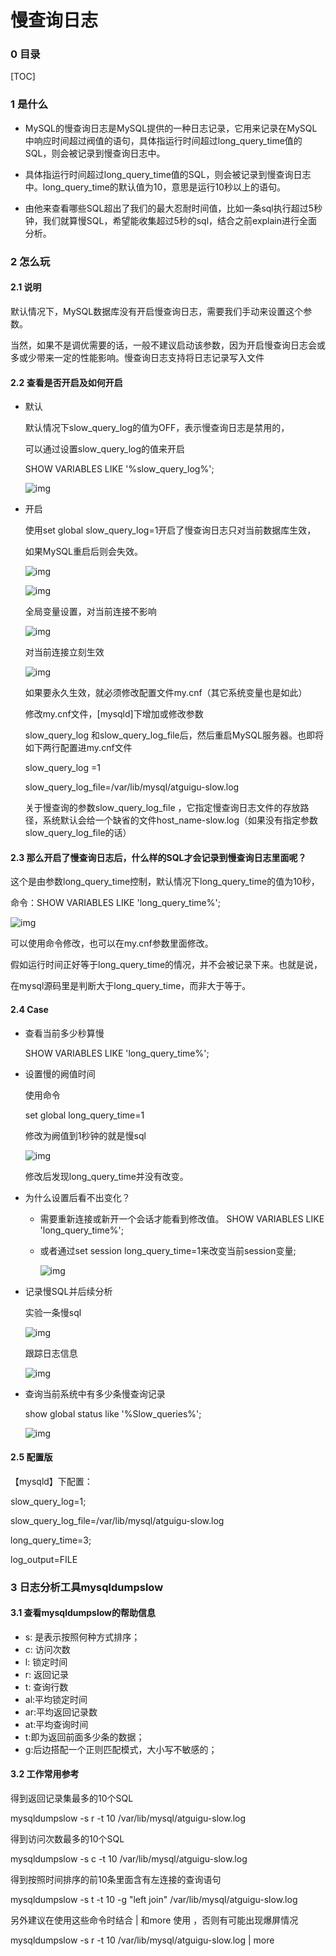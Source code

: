 # 慢查询日志

### 0 目录

[TOC]

### 1 是什么

- MySQL的慢查询日志是MySQL提供的一种日志记录，它用来记录在MySQL中响应时间超过阀值的语句，具体指运行时间超过long_query_time值的SQL，则会被记录到慢查询日志中。

- 具体指运行时间超过long_query_time值的SQL，则会被记录到慢查询日志中。long_query_time的默认值为10，意思是运行10秒以上的语句。

- 由他来查看哪些SQL超出了我们的最大忍耐时间值，比如一条sql执行超过5秒钟，我们就算慢SQL，希望能收集超过5秒的sql，结合之前explain进行全面分析。

### 2 怎么玩

#### 2.1 说明

默认情况下，MySQL数据库没有开启慢查询日志，需要我们手动来设置这个参数。

当然，如果不是调优需要的话，一般不建议启动该参数，因为开启慢查询日志会或多或少带来一定的性能影响。慢查询日志支持将日志记录写入文件

#### 2.2 查看是否开启及如何开启

- 默认 

  默认情况下slow_query_log的值为OFF，表示慢查询日志是禁用的，

  可以通过设置slow_query_log的值来开启

  SHOW VARIABLES LIKE '%slow_query_log%';

  ![img](assets/E24A4982-114B-4FBD-9E67-C749E0CAF928.png) 

- 开启

  使用set global slow_query_log=1开启了慢查询日志只对当前数据库生效，

  如果MySQL重启后则会失效。

  ![img](assets/5E69F422-6B75-48F3-BAEA-4B0F0159F147.png) 

  ![img](assets/3DF6A981-8CC7-478A-8C08-1F05C5E672D1.png) 

  全局变量设置，对当前连接不影响

  ![img](assets/3EA8E1AE-25C9-4F8F-BF88-B97C29AAD38D.png) 

  对当前连接立刻生效

  ![img](assets/1BFA19BF-98D7-4641-B1C2-BB29D96AC5E0.png) 

  如果要永久生效，就必须修改配置文件my.cnf（其它系统变量也是如此）

  修改my.cnf文件，[mysqld]下增加或修改参数

  slow_query_log 和slow_query_log_file后，然后重启MySQL服务器。也即将如下两行配置进my.cnf文件

  slow_query_log =1

  slow_query_log_file=/var/lib/mysql/atguigu-slow.log

  关于慢查询的参数slow_query_log_file ，它指定慢查询日志文件的存放路径，系统默认会给一个缺省的文件host_name-slow.log（如果没有指定参数slow_query_log_file的话）

#### 2.3 那么开启了慢查询日志后，什么样的SQL才会记录到慢查询日志里面呢？

这个是由参数long_query_time控制，默认情况下long_query_time的值为10秒，

命令：SHOW VARIABLES LIKE 'long_query_time%';

![img](assets/19AEA46A-65CA-49B9-971E-2DE6BAE1447F.png) 

可以使用命令修改，也可以在my.cnf参数里面修改。

假如运行时间正好等于long_query_time的情况，并不会被记录下来。也就是说，

在mysql源码里是判断大于long_query_time，而非大于等于。

#### 2.4 Case

- 查看当前多少秒算慢

  SHOW VARIABLES LIKE 'long_query_time%';

- 设置慢的阙值时间

  使用命令 

  set global long_query_time=1

  修改为阙值到1秒钟的就是慢sql

  ![img](assets/6E05F815-5AD2-415A-9492-A03D3B64611D.png) 

  修改后发现long_query_time并没有改变。

- 为什么设置后看不出变化？

  - 需要重新连接或新开一个会话才能看到修改值。 SHOW VARIABLES LIKE 'long_query_time%';

  - 或者通过set session long_query_time=1来改变当前session变量;

    ![img](assets/CCC0ECBB-CBA7-4010-9F7C-2A2562134323.png) 

- 记录慢SQL并后续分析

   实验一条慢sql

  ![img](assets/1D5147CC-1CC5-4897-8B55-20140E29F712.png) 

  跟踪日志信息

  ![img](assets/A1EFE41B-955B-4B8E-B8D6-6D1C1257B072.png) 

- 查询当前系统中有多少条慢查询记录

  show global status like '%Slow_queries%';

  ![img](assets/FD701F3B-E9D7-44E3-9AA4-C59C2AF4A513.png) 

#### 2.5 配置版

【mysqld】下配置：

slow_query_log=1;

slow_query_log_file=/var/lib/mysql/atguigu-slow.log

long_query_time=3;

log_output=FILE

### 3 日志分析工具mysqldumpslow

#### 3.1 查看mysqldumpslow的帮助信息
- s: 是表示按照何种方式排序；
- c: 访问次数
- l: 锁定时间
- r: 返回记录
- t: 查询行数
- al:平均锁定时间
- ar:平均返回记录数
- at:平均查询时间
- t:即为返回前面多少条的数据；
- g:后边搭配一个正则匹配模式，大小写不敏感的；

#### 3.2 工作常用参考

得到返回记录集最多的10个SQL

mysqldumpslow -s r -t 10 /var/lib/mysql/atguigu-slow.log

得到访问次数最多的10个SQL

mysqldumpslow -s c -t 10 /var/lib/mysql/atguigu-slow.log

得到按照时间排序的前10条里面含有左连接的查询语句

mysqldumpslow -s t -t 10 -g "left join" /var/lib/mysql/atguigu-slow.log

另外建议在使用这些命令时结合 | 和more 使用 ，否则有可能出现爆屏情况

mysqldumpslow -s r -t 10 /var/lib/mysql/atguigu-slow.log | more

